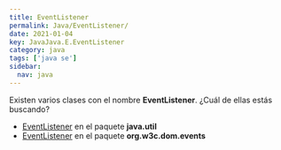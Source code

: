 ```yaml
---
title: EventListener
permalink: Java/EventListener/
date: 2021-01-04
key: JavaJava.E.EventListener
category: java
tags: ['java se']
sidebar: 
  nav: java
---
```


Existen varios clases con el nombre **EventListener**. ¿Cuál de ellas estás buscando?
<ul>
<li><a href="/Java/EventListener-java-util/">EventListener</a> en el paquete <strong>java.util</strong></li>
<li><a href="/Java/EventListener-org-w3c-dom-events/">EventListener</a> en el paquete <strong>org.w3c.dom.events</strong></li>
<ul>
